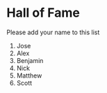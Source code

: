 # Hall of Fame
Please add your name to this list

1. Jose
2. Alex
3. Benjamin
4. Nick
5. Matthew
6. Scott
